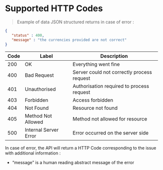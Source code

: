 # Supported HTTP Codes

> Example of data JSON structured returns in case of error : 

```json
{
   "status" : 400,
   "message" : "the currencies provided are not correct"
}
```

Code	|	Label	|	Description
---------- |---------- | -------
200	|	OK	|	Everything went fine
400	|	Bad Request	|	Server could not correctly process request
401	|	Unauthorised	|	Authorisation required to process request
403	|	Forbidden	|	Access forbidden
404	|	Not Found	|	Resource not found
405	|	Method Not Allowed	|	Method not allowed for resource
500	|	Internal Server Error	|	Error occurred on the server side


In case of error, the API will return a HTTP Code corresponding to the issue with additional information :

* “message” is a human reading abstract message of the error
